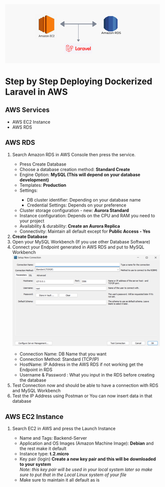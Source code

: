 <img src="https://raw.githubusercontent.com/TianMeds/image--stocks-for-coding/main/Laravel-AWS.png" alt="Laravel x AWS" />

# Step by Step Deploying Dockerized Laravel in AWS

## AWS Services
<ul>
  <li>AWS EC2 Instance</li>
  <li>AWS RDS</li>
</ul>

## AWS RDS

<ol>
  <li>
    Search Amazon RDS in AWS Console then press the service.
  </li>
  <ul>
    <li>Press Create Database</li>
    <li>Choose a database creation method: <b>Standard Create</b></li>
    <li>Engine Option: <b>MySQL (This will depend on your database development)</b></li>
    <li>Templates: <b>Production</b></li>
    <li>Settings:</li>
      <ul>
        <li>DB cluster identifier: Depending on your database name</li>
        <li>Credential Settings: Depends on your preference</li>
      </ul>
    <li>Cluster storage configuration - new: <b>Aurora Standard</b></li>
    <li>Instance configuration: Depends on the CPU and RAM you need to your project</li>
    <li>Availability & durability: <b>Create an Aurora Replica </b></li>
    <li>Connectivity: Maintain all default except for <b>Public Access - Yes</b></li>
  </ul>
  <li><b>Create Database</b></li>
  <li>Open your MySQL Workbench (If you use other Database Software)</li>
  <li>Connect your Endpoint generated in AWS RDS and put to MySQL Workbench</li>
  <img src="https://raw.githubusercontent.com/TianMeds/image--stocks-for-coding/main/image_2024-05-26_200106290.png"/>
  <ul>
    <li>Connection Name: DB Name that you want</li>
    <li>Connection Method: Standard (TCP/IP)</li>
    <li>HostName: IP Address in the AWS RDS if not working get the Endpoint in RDS </li>
    <li>Username & Password : What you input in the RDS before creating the database</li>
  </ul>
  <li>Test Connection now and should be able to have a connection with RDS and MySQL Workbench</li>
  <li>Test the IP Address using Postman or You can now insert data in that database</li>
</ol>

## AWS EC2 Instance

<ol>
  <li>
    Search EC2 in AWS and press the Launch Instance
  </li>
  <ul>
    <li>Name and Tags: Backend-Server</li>
    <li>Application and OS Images (Amazon Machine Image): <b>Debian</b> and the rest make it default</li>
    <li>Instance type: <b>t.2.micro</b></li>
    <li>Key pair (login) <b>Create a new key pair and this will be downloaded to your system</b></li>
    <i>Note: this key pair will be used in your local system later so make sure to put that in the Local Linux system of your file</i>
    <li>Make sure to maintain it all default as is </li>
  </ul>
</ol>

